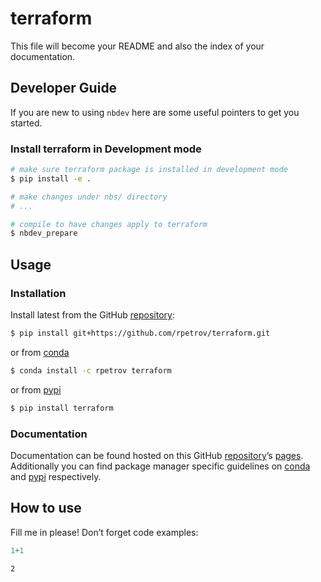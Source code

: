 # terraform


<!-- WARNING: THIS FILE WAS AUTOGENERATED! DO NOT EDIT! -->

This file will become your README and also the index of your
documentation.

## Developer Guide

If you are new to using `nbdev` here are some useful pointers to get you
started.

### Install terraform in Development mode

``` sh
# make sure terraform package is installed in development mode
$ pip install -e .

# make changes under nbs/ directory
# ...

# compile to have changes apply to terraform
$ nbdev_prepare
```

## Usage

### Installation

Install latest from the GitHub
[repository](https://github.com/rpetrov/terraform):

``` sh
$ pip install git+https://github.com/rpetrov/terraform.git
```

or from [conda](https://anaconda.org/rpetrov/terraform)

``` sh
$ conda install -c rpetrov terraform
```

or from [pypi](https://pypi.org/project/terraform/)

``` sh
$ pip install terraform
```

### Documentation

Documentation can be found hosted on this GitHub
[repository](https://github.com/rpetrov/terraform)’s
[pages](https://rpetrov.github.io/terraform/). Additionally you can find
package manager specific guidelines on
[conda](https://anaconda.org/rpetrov/terraform) and
[pypi](https://pypi.org/project/terraform/) respectively.

## How to use

Fill me in please! Don’t forget code examples:

``` python
1+1
```

    2
